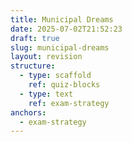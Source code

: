 ```yaml
---
title: Municipal Dreams
date: 2025-07-02T21:52:23
draft: true
slug: municipal-dreams
layout: revision
structure:
  - type: scaffold
    ref: quiz-blocks
  - type: text
    ref: exam-strategy
anchors:
  - exam-strategy
---
```


<!-- quiz-blocks -->

<!-- exam-strategy -->

